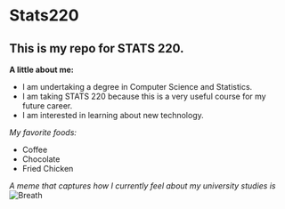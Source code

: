 # Stats220

## This is my repo for STATS 220.

**A little about me:**

- I am undertaking a degree in Computer Science and Statistics.
- I am taking STATS 220 because this is a very useful course for my future career.
- I am interested in learning about new technology.

*My favorite foods:*
* Coffee
* Chocolate
* Fried Chicken

*A meme that captures how I currently feel about my university studies is* 
![Breath](https://tenor.com/zh-CN/view/hyperventilate-cant-breathe-hyperventilation-sheldon-cooper-gif-8099902463689135266)
